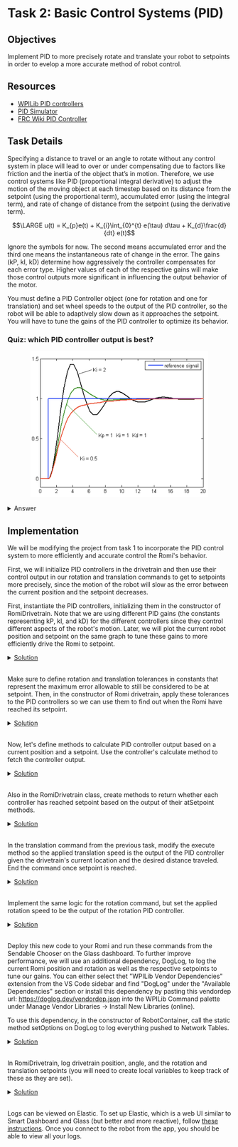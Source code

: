 # Task 2: Basic Control Systems (PID) 

## Objectives
Implement PID to more precisely rotate and translate your robot to setpoints in order to evelop a more accurate method of robot control. 

## Resources
- [WPILib PID controllers](https://docs.wpilib.org/en/stable/docs/software/advanced-controls/controllers/pidcontroller.html)
- [PID Simulator](https://docs.wpilib.org/en/stable/docs/software/advanced-controls/introduction/tuning-flywheel.html)
- [FRC Wiki PID Controller](https://firstwiki.github.io/wiki/pid-controller)

## Task Details
Specifying a distance to travel or an angle to rotate without any control system in place will lead to over or under compensating due to factors like friction and the inertia of the object that’s in motion. Therefore, we use control systems like PID (proportional integral derivative) to adjust the motion of the moving object at each timestep based on its distance from the setpoint (using the proportional term), accumulated error (using the integral term), and rate of change of distance from the setpoint (using the derivative term).

$$\LARGE u(t) = K_{p}e(t) + K_{i}\int_{0}^{t} e(\tau) d\tau + K_{d}\frac{d}{dt} e(t)$$

Ignore the symbols for now. The second means accumulated error and the third one means the instantaneous rate of change in the error. The gains (kP, kI, kD) determine how aggressively the controller compensates for each error type. Higher values of each of the respective gains will make those control outputs more significant in influencing the output behavior of the motor. 

You must define a PID Controller object (one for rotation and one for translation) and set wheel speeds to the output of the PID controller, so the robot will be able to adaptively slow down as it approaches the setpoint. You will have to tune the gains of the PID controller to optimize its behavior. 

### Quiz: which PID controller output is best?
<p align="center">
  <img src="pid.png" width="400">
</p>


<details>
    <summary>
        <a>Answer</a>
    </summary>
    The red output signal because it converges most quickly to the desired setpoint with the least oscillation.
</details>

## Implementation
We will be modifying the project from task 1 to incorporate the PID control system to more efficiently and accurate control the Romi's behavior.

First, we will initialize PID controllers in the drivetrain and then use their control output in our rotation and translation commands to get to setpoints more precisely, since the motion of the robot will slow as the error between the current position and the setpoint decreases. 

First, instantiate the PID controllers, initializing them in the constructor of RomiDrivetrain. Note that we are using different PID gains (the constants representing kP, kI, and kD) for the different controllers since they control different aspects of the robot's motion. Later, we will plot the current robot position and setpoint on the same graph to tune these gains to more efficiently drive the Romi to setpoint.
<details>
    <summary>
        <a href="Solution/src/main/java/frc/robot/subsystems/RomiDrivetrain.java#L38">Solution</a>
    </summary>

    private final PIDController rotController;
    private final PIDController translateController;

    public RomiDrivetrain() {
    ... 

    translateController = new PIDController(kTranslationP, kTranslationI, kTranslationD);
    rotController = new PIDController(kRotationP, kRotationI, kRotationD);
    translateController.setTolerance(DriveConstants.translationTolerance.in(Meters));
    rotController.setTolerance(DriveConstants.rotationTolerance.in(Rotations));
  }

</details>
<br>

Make sure to define rotation and translation tolerances in constants that represent the maximum error allowable to still be considered to be at setpoint. Then, in the constructor of Romi drivetrain, apply these tolerances to the PID controllers so we can use them to find out when the Romi have reached its setpoint.

<details>
    <summary>
        <a href="Solution/src/main/java/frc/robot/Constants.java#L25">Solution</a>
    </summary>
    public static final Distance translationTolerance = Inches.of(1);
    public static final Angle rotationTolerance = Rotations.of(0.05);
</details>
<br>

Now, let's define methods to calculate PID controller output based on a current position and a setpoint. Use the controller's calculate method to fetch the controller output.

<details>
    <summary>
        <a href="Solution/src/main/java/frc/robot/subsystems/RomiDrivetrain.java#L88">Solution</a>
    </summary>
    public double calculateRotOutput(double curRot, double setpoint) {
        return rotController.calculate(curRot, setpoint);
    }

    public double calculateTranslateOutput(double curDist, double setpoint) {
        return translateController.calculate(curDist, setpoint);
    }
</details>
<br>

Also in the RomiDrivetrain class, create methods to return whether each controller has reached setpoint based on the output of their atSetpoint methods.
<details>
    <summary>
        <a href="Solution/src/main/java/frc/robot/subsystems/RomiDrivetrain.java#L96">Solution</a>
    </summary>
    public boolean atTranslationSetpoint() {
        return translateController.atSetpoint();
    }

    public boolean atRotationSetpoint() {
        return rotController.atSetpoint();
    }
</details>
<br>

In the translation command from the previous task, modify the execute method so the applied translation speed is the output of the PID controller given the drivetrain's current location and the desired distance traveled. End the command once setpoint is reached. 
<details>
    <summary>
        <a href="Solution/src/main/java/frc/robot/commands/TranslateCommand.java#L26">Solution</a>
    </summary>
    @Override
    public void execute() {
        drive.arcadeDrive(drive.calculateTranslateOutput(drive.getAverageDistance().in(Meters), dist.in(Meters)), 0);
    }

    @Override
    public boolean isFinished() {
        return drive.atTranslationSetpoint();
    }
</details>
<br>


Implement the same logic for the rotation command, but set the applied rotation speed to be the output of the rotation PID controller. 
<details>
    <summary>
        <a href="Solution/src/main/java/frc/robot/commands/TurnCommand.java#L27">Solution</a>
    </summary>
    @Override
    public void execute() {
        drive.arcadeDrive(0, drive.calculateRotOutput(drive.getAngle().in(Rotations), angle.in(Rotations)));
    }

    @Override
    public boolean isFinished() {
        return drive.atRotationSetpoint();
    }
</details>
<br>

Deploy this new code to your Romi and run these commands from the Sendable Chooser on the Glass dashboard. To further improve performance, we will use an additional dependency, DogLog, to log the current Romi position and rotation as well as the respective setpoints to tune our gains. You can either select thet "WPILib Vendor Dependencies" extension from the VS Code sidebar and find "DogLog" under the "Available Dependencies" section or install this dependency by pasting this vendordep url: https://doglog.dev/vendordep.json into the WPILib Command palette under Manage Vendor Libraries -> Install New Libraries (online).

To use this dependency, in the constructor of RobotContainer, call the static method setOptions on DogLog to log everything pushed to Network Tables.
<details>
    <summary>
        <a href="Solution/src/main/java/frc/robot/RobotContainer.java#L49">Solution</a>
    </summary>
    DogLog.setOptions(new DogLogOptions().withCaptureNt(true));
</details>
<br>

In RomiDrivetrain, log drivetrain position, angle, and the rotation and translation setpoints (you will need to create local variables to keep track of these as they are set).

<details>
    <summary>
        <a href="Solution/src/main/java/frc/robot/subsystems/RomiDrivetrain.java#L111">Solution</a>
    </summary>
    @Override
    public void periodic() {
        // This method will be called once per scheduler run
        DogLog.log("drivetrain/position meters", getAverageDistance().in(Meters));
        DogLog.log("drivetrain/rotation degrees", getAngle().in(Degrees));
        DogLog.log("drivetrain/translation setpoint", curTransSetpoint);
        DogLog.log("drivetrain/rotation setpoint", curRotSetpoint);
    }
</details>
<br>

Logs can be viewed on Elastic. To set up Elastic, which is a web UI similar to Smart Dashboard and Glass (but better and more reactive), follow [these instructions](https://frc-elastic.gitbook.io/docs/getting-started/installation). Once you connect to the robot from the app, you should be able to view all your logs. 



